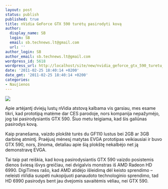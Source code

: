 ```yaml
---
layout: post
status: publish
published: true
title: nVidia GeForce GTX 590 turėtų pasirodyti kovą
author:
  display_name: SB
  login: SB
  email: sb.technews.lt@gmail.com
  url: ''
author_login: SB
author_email: sb.technews.lt@gmail.com
wordpress_id: 5618
wordpress_url: http://localhost/site/new/nvidia_geforce_gtx_590_turetu_pasirodyti_kova/
date: '2011-02-25 18:40:14 +0200'
date_gmt: '2011-02-25 18:40:14 +0200'
categories:
- Naujienos
---
```

<div class="imgright"><img src="http://technews.lt/upload/gtx3.jpg"  /></div>
<p>Apie artėjantį dviejų lustų nVidia atstovą kalbama vis garsiau, mes esame tikri, kad prototipą matėme dar CES parodoje, nors kompanija nepažymėjo, jog tai pasirodysiantis GTX 590. Šiuo metu teigiama, kad šis galiūnas pasirodys kovą.</p>
<p>Kaip pranešama, vaizdo plokštė turės du GF110 lustus bei 2GB ar 3GB darbinę atmintį. Praėjusį mėnesį matytas EVGA prototipas veikiausiai ir buvo GTX 590, nors, žinoma, detaliau apie šią plokštę nekalbėjo net ją demonstravę EVGA.</p>
<p>Tai taip pat reiškia, kad kovą pasirodysiantis GTX 590 vaizdo posistemis dienos šviesą išvys greičiau, nei dvigalvis monstras iš AMD Radeon HD 6990. DigiTimes rašo, kad AMD atidėjo išleidimą dėl keisto sprendimo – neleisti nVidia suspėti nukopijuoti panaudoto technologinio sprendimo, tad HD 6990 pasirodys bent jau dvejomis savaitėmis vėliau, nei GTX 590.<br /></p>
